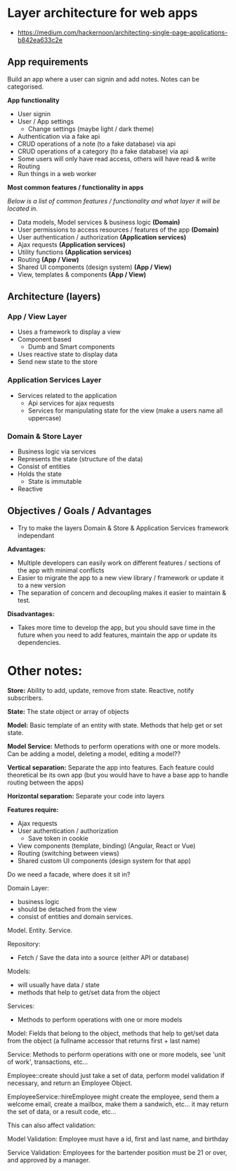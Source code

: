 # Layer architecture for web apps

* https://medium.com/hackernoon/architecting-single-page-applications-b842ea633c2e

## App requirements

Build an app where a user can signin and add notes. Notes can be categorised.

__App functionality__

* User signin
* User / App settings
  * Change settings (maybe light / dark theme)
* Authentication via a fake api
* CRUD operations of a note (to a fake database) via api
* CRUD operations of a category (to a fake database) via api
* Some users will only have read access, others will have read & write
* Routing
* Run things in a web worker

__Most common features / functionality in apps__

_Below is a list of common features / functionality and what layer it will be
located in._

* Data models, Model services & business logic __(Domain)__
* User permissions to access resources / features of the app __(Domain)__
* User authentication / authorization __(Application services)__
* Ajax requests __(Application services)__
* Utility functions __(Application services)__
* Routing __(App / View)__
* Shared UI components (design system) __(App / View)__
* View, templates & components __(App / View)__


## Architecture (layers)

### App / View Layer

* Uses a framework to display a view
* Component based
  * Dumb and Smart components
* Uses reactive state to display data
* Send new state to the store

### Application Services Layer

* Services related to the application
  * Api services for ajax requests
  * Services for manipulating state for the view (make a users name all uppercase)

### Domain & Store Layer

* Business logic via services
* Represents the state (structure of the data)
* Consist of entities
* Holds the state
  * State is immutable
* Reactive

## Objectives / Goals / Advantages

* Try to make the layers Domain & Store & Application Services framework independant

__Advantages:__

* Multiple developers can easily work on different features / sections of the app
with minimal conflicts
* Easier to migrate the app to a new view library / framework or update it to a new version
* The separation of concern and decoupling makes it easier to maintain & test.


__Disadvantages:__

* Takes more time to develop the app, but you should save time in the future when you need to add features, maintain the app or update its dependencies.


# Other notes:



__Store:__ Ability to add, update, remove from state. Reactive, notify subscribers.

__State:__ The state object or array of objects

__Model:__ Basic template of an entity with state. Methods that help get or set state.

__Model Service:__ Methods to perform operations with one or more models. Can be adding a model, deleting a model, editing a model??


__Vertical separation:__ Separate the app into features. Each feature could theoretical be its own app (but you would have to have a base app to handle routing between the apps)

__Horizontal separation:__ Separate your code into layers



__Features require:__

* Ajax requests
* User authentication / authorization
  * Save token in cookie
* View components (template, binding) (Angular, React or Vue)
* Routing (switching between views)
* Shared custom UI components (design system for that app)


Do we need a facade, where does it sit in?

Domain Layer:
* business logic
* should be detached from the view
* consist of entities and domain services.


Model. Entity. Service.

Repository:
* Fetch / Save the data into a source (either API or database)

Models: 
* will usually have data / state
* methods that help to get/set data from the object

Services:
* Methods to perform operations with one or more models



Model: Fields that belong to the object, methods that help to get/set data from the object (a fullname accessor that returns first + last name)

Service: Methods to perform operations with one or more models, see 'unit of work', transactions, etc...

Employee::create should just take a set of data, perform model validation if necessary, and return an Employee Object.

EmployeeService::hireEmployee might create the employee, send them a welcome email, create a mailbox, make them a sandwich, etc... it may return the set of data, or a result code, etc...

This can also affect validation:

Model Validation: Employee must have a id, first and last name, and birthday

Service Validation: Employees for the bartender position must be 21 or over, and approved by a manager.